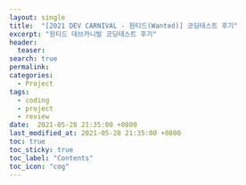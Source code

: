 ```yaml
---
layout: single
title:  "[2021 DEV CARNIVAL - 원티드(Wanted)] 코딩테스트 후기"
excerpt: "원티드 데브카니발 코딩테스트 후기"
header:
  teaser: 
search: true
permalink:
categories: 
  - Project
tags:
  - coding
  - project
  - review
date:  2021-05-28 21:35:00 +0800
last_modified_at: 2021-05-28 21:35:00 +0800
toc: true
toc_sticky: true
toc_label: "Contents"
toc_icon: "cog"
---
```



